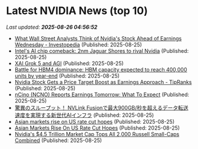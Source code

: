 # Latest NVIDIA News (top 10)
_Last updated: **2025-08-26 04:56:52**_

- [What Wall Street Analysts Think of Nvidia's Stock Ahead of Earnings Wednesday - Investopedia](https://slashdot.org/firehose.pl?op=view&amp;id=178852680) (Published: 2025-08-25)
- [Intel's AI chip comeback: 2nm Jaguar Shores to rival Nvidia](https://www.digitimes.com/news/a20250825PD217/intel-2nm-nvidia-ai-chip-market.html) (Published: 2025-08-25)
- [XAI Grok 5 and AGI](https://www.nextbigfuture.com/2025/08/xai-grok-5-and-agi.html) (Published: 2025-08-25)
- [Battle for HBM4 dominance: HBM capacity expected to reach 400,000 units by year-end](https://www.digitimes.com/news/a20250825PD208/hbm-hbm4-capacity-bandwidth-production.html) (Published: 2025-08-25)
- [Nvidia Stock Gets a Price Target Boost as Earnings Approach - TipRanks](https://slashdot.org/firehose.pl?op=view&amp;id=178852372) (Published: 2025-08-25)
- [nCino (NCNO) Reports Earnings Tomorrow: What To Expect](https://finance.yahoo.com/news/ncino-ncno-reports-earnings-tomorrow-030142626.html) (Published: 2025-08-25)
- [驚異のスループット！ NVLink Fusionで最大900GB/秒を超えるデータ転送速度を実現する新世代AIインフラ](https://weekly.ascii.jp/elem/000/004/314/4314656/) (Published: 2025-08-25)
- [Asian markets rise on US rate cut hopes](https://www.digitaljournal.com/world/asian-markets-rise-on-us-rate-cut-hopes/article) (Published: 2025-08-25)
- [Asian Markets Rise On US Rate Cut Hopes](https://www.ibtimes.com/asian-markets-rise-us-rate-cut-hopes-3781589) (Published: 2025-08-25)
- [Nvidia's $4.5 Trillion Market Cap Tops All 2,000 Russell Small-Caps Combined](https://freerepublic.com/focus/f-chat/4336556/posts) (Published: 2025-08-25)
